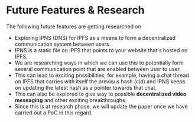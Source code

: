 # Future Features & Research

The following future features are getting researched on

* Exploring IPNS \(DNS\) for IPFS as a means to form a decentralized communication system between users.
* IPNS is a static file on IPFS that points to your website that's hosted on IPFS.
* We are researching ways in which we can use this to potentially form several communication point that are enabled between user to user.
* This can lead to exciting possibilities, for example, having a chat thread on IPFS that carries with itself the previous hash \(cid\) and IPNS keeps on updating the latest hash as a pointer towards that chat.
* This can also be explored to give way to possible **decentralized video messaging** and other exciting breakthroughs.
* Since this is at research phase, we will update the paper once we have carried out a PoC in this regard.




